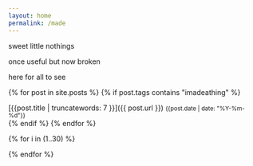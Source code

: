 ```yaml
---
layout: home
permalink: /made
---
```

<div class="boxes">

<div class="box box2">

sweet little nothings

once useful but now broken

here for all to see

</div>



{% for post in site.posts %}
{% if post.tags contains "imadeathing" %}
<div class="box altbox">
[{{post.title | truncatewords: 7 }}]({{ post.url }})
<small>{{post.date | date: "%Y-%m-%d"}}</small>
</div>
{% endif %}
{% endfor %}



{% for i in (1..30) %}

<div class="box"></div>

{% endfor %}


</div>
